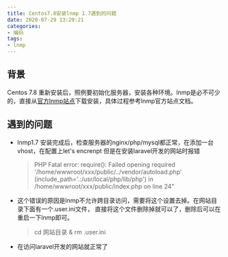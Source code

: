 ```yaml
---
title: Centos7.8安装lnmp 1.7遇到的问题
date: 2020-07-29 13:29:21
categories: 
- 编码
tags: 
- lnmp
---
```

## 背景
Centos 7.8 重新安装后，照例要初始化服务器，安装各种环境。lnmp是必不可少的，直接从[官方lnmp站点](https://lnmp.org)下载安装，具体过程参考lnmp官方站点文档。
## 遇到的问题
* lnmp1.7 安装完成后，检查服务器的nginx/php/mysql都正常，在添加一台vhost，在配置上let's encrenpt 但是在安装laravel开发的网站时报错
    > PHP Fatal error:  require(): Failed opening required '/home/wwwroot/xxx/public/../vendor/autoload.php' (include_path='.:/usr/local/php/lib/php') in /home/wwwroot/xxx/public/index.php on line 24"
* 这个错误的原因是lnmp不允许跨目录访问，需要将这个设置去掉。在网站目录下面有一个.user.ini文件， 直接将这个文件删除掉就可以了，删除后可以在重启一下lnmp即可。
    > cd 网站目录 & rm .user.ini
* 在访问laravel开发的网站就正常了
